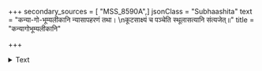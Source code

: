 +++
secondary_sources = [ "MSS_8590A",]
jsonClass = "Subhaashita"
text = "कन्या-गो-भूम्यलीकानि न्यासापहरणं तथा।  \nकूटसाक्ष्यं च पञ्चेति स्थूलासत्यानि संत्यजेत्॥"
title = "कन्यागोभूम्यलीकानि"

+++

<details><summary>Text</summary>

कन्या-गो-भूम्यलीकानि न्यासापहरणं तथा।  
कूटसाक्ष्यं च पञ्चेति स्थूलासत्यानि संत्यजेत्॥
</details>
